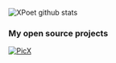 ![XPoet github stats](https://github-readme-stats.vercel.app/api?username=XPoet&show_icons=true)

### My open source projects

[![PicX](https://github-readme-stats.vercel.app/api/pin/?username=XPoet&repo=picx)](https://github.com/XPoet/picx)

<!--
**XPoet/XPoet** is a ✨ _special_ ✨ repository because its `README.md` (this file) appears on your GitHub profile.

Here are some ideas to get you started:

- 🔭 I’m currently working on ...
- 🌱 I’m currently learning ...
- 👯 I’m looking to collaborate on ...
- 🤔 I’m looking for help with ...
- 💬 Ask me about ...
- 📫 How to reach me: ...
- 😄 Pronouns: ...
- ⚡ Fun fact: ...
-->
